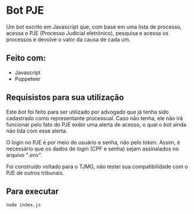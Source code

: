 # Bot PJE

Um _bot_ escrito em Javascript que, com base em uma lista de processo, acessa o PJE (Processo Judicial eletrônico), pesquisa e acessa os processos e devolve o valor da causa de cada um.

## Feito com:

* Javascript
* Puppeteer


## Requisistos para sua utilização

Este _bot_ foi feito para ser utilizado por advogado que já tenha sido cadastrado como representante processual. 
Caso não tenha, ele não irá funcionar pelo fato do PJE exibir uma alerta de acesso, o qual o _bot_ ainda não lida com esse alerta. 

O login no PJE é por meio de usuário e senha, não pelo _token_. Assim, é necessário que os dados de _login_ (CPF e senha) sejam assinalados no arquivo "_.env_". 

Foi construído voltado para o TJMG, não testei sua compatibilidade com o PJE de outros tribunais. 

## Para executar 

```shel
node index.js
```

